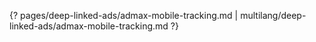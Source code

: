 {? pages/deep-linked-ads/admax-mobile-tracking.md | multilang/deep-linked-ads/admax-mobile-tracking.md ?}
